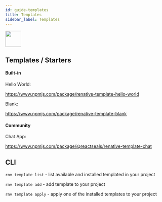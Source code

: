 ```yaml
---
id: guide-templates
title: Templates
sidebar_label: Templates
---
```



<img src="https://renative.org/img/ic_templates.png" width=50 height=50 />

## Templates / Starters

#### Built-in

Hello World:

https://www.npmjs.com/package/renative-template-hello-world

Blank:

https://www.npmjs.com/package/renative-template-blank

#### Community

Chat App:

https://www.npmjs.com/package/@reactseals/renative-template-chat


## CLI

`rnv template list` - list available and installed templated in your project

`rnv template add` - add template to your project

`rnv template apply` - apply one of the installed templates to your project
